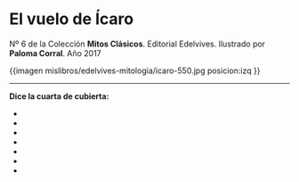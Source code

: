 # El vuelo de Ícaro
Nº 6 de la Colección **Mitos Clásicos**. Editorial Edelvives. Ilustrado por **Paloma Corral**. Año 2017

{{imagen mislibros/edelvives-mitologia/icaro-550.jpg posicion:izq }}



---

**Dice la cuarta de cubierta:**



*

*

*

*

*

*

*



